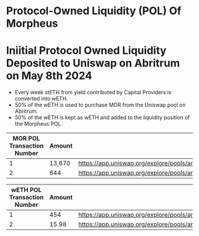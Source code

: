# Protocol-Owned Liquidity (POL) Of Morpheus

# Iniitial Protocol Owned Liquidity Deposited to Uniswap on Abritrum on May 8th 2024
- Every week stETH from yield contributed by Capital Providers is converted into wETH.
- 50% of the wETH is used to purchase MOR from the Uniswap pool on Abritrum.
- 50% of the wETH is kept as wETH and added to the liquidity position of the Morpheus POL.
 
 **MOR POL Transaction Number** | **Amount** | **Address** 
---|---|---
 1 | 13,670 | https://app.uniswap.org/explore/pools/arbitrum/0xE5Cf22EE4988d54141B77050967E1052Bd9c7F7A
 2 | 644 | https://app.uniswap.org/explore/pools/arbitrum/0xE5Cf22EE4988d54141B77050967E1052Bd9c7F7A


 **wETH POL Transaction Number** | **Amount** | **Address** 
---|---|---
 1 | 454 | https://app.uniswap.org/explore/pools/arbitrum/0xE5Cf22EE4988d54141B77050967E1052Bd9c7F7A
 2 | 15.98 | https://app.uniswap.org/explore/pools/arbitrum/0xE5Cf22EE4988d54141B77050967E1052Bd9c7F7A
